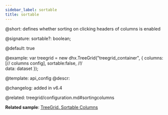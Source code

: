 ```yaml
---
sidebar_label: sortable
title: sortable
---          
```


@short: defines whether sorting on clicking headers of columns is enabled

@signature: sortable?: boolean;

@default: true

@example: 
var treegrid = new dhx.TreeGrid("treegrid_container", {
    columns: [// columns config],
    sortable:false, /*!*/  
    data: dataset
});


@template:	api_config
@descr: 

@changelog: added in v6.4

@related: treegrid/configuration.md#sortingcolumns

**Related sample**: [TreeGrid. Sortable Columns](https://snippet.dhtmlx.com/r4xfph82)